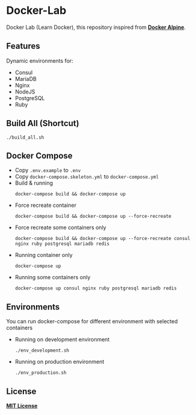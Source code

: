 # Docker-Lab
Docker Lab (Learn Docker), this repository inspired from [**Docker Alpine**](https://github.com/bhuisgen/docker-alpine).

## Features
Dynamic environments for:
* Consul
* MariaDB
* Nginx
* NodeJS
* PostgreSQL
* Ruby

## Build All (Shortcut)
```
./build_all.sh
```

## Docker Compose
* Copy `.env.example` to `.env`
* Copy `docker-compose.skeleton.yml` to `docker-compose.yml`
* Build & running
  ```
  docker-compose build && docker-compose up
  ```
* Force recreate container
  ```
  docker-compose build && docker-compose up --force-recreate
  ```
* Force recreate some containers only
  ```
  docker-compose build && docker-compose up --force-recreate consul nginx ruby postgresql mariadb redis
  ```
* Running container only
  ```
  docker-compose up
  ```
* Running some containers only
  ```
  docker-compose up consul nginx ruby postgresql mariadb redis
  ```

## Environments
You can run docker-compose for different environment with selected containers

* Running on development environment
  ```
  ./env_development.sh
  ```
* Running on production environment
  ```
  ./env_production.sh
  ```

## License
[**MIT License**](https://github.com/zeroc0d3/docker-lab/blob/master/LICENSE)
